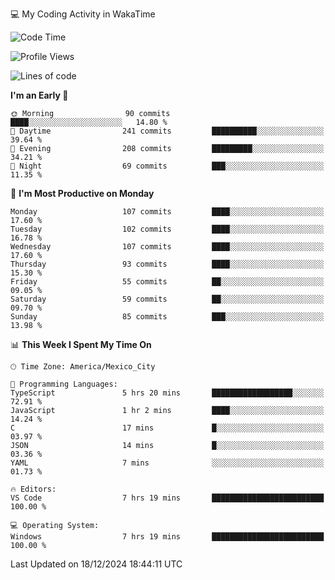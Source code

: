 💻 My Coding Activity in WakaTime
<!--START_SECTION:waka-->
![Code Time](http://img.shields.io/badge/Code%20Time-150%20hrs%2029%20mins-blue)

![Profile Views](http://img.shields.io/badge/Profile%20Views-5-blue)

![Lines of code](https://img.shields.io/badge/From%20Hello%20World%20I%27ve%20Written-1.8%20million%20lines%20of%20code-blue)

**I'm an Early 🐤** 

```text
🌞 Morning                90 commits          ████░░░░░░░░░░░░░░░░░░░░░   14.80 % 
🌆 Daytime                241 commits         ██████████░░░░░░░░░░░░░░░   39.64 % 
🌃 Evening                208 commits         █████████░░░░░░░░░░░░░░░░   34.21 % 
🌙 Night                  69 commits          ███░░░░░░░░░░░░░░░░░░░░░░   11.35 % 
```
📅 **I'm Most Productive on Monday** 

```text
Monday                   107 commits         ████░░░░░░░░░░░░░░░░░░░░░   17.60 % 
Tuesday                  102 commits         ████░░░░░░░░░░░░░░░░░░░░░   16.78 % 
Wednesday                107 commits         ████░░░░░░░░░░░░░░░░░░░░░   17.60 % 
Thursday                 93 commits          ████░░░░░░░░░░░░░░░░░░░░░   15.30 % 
Friday                   55 commits          ██░░░░░░░░░░░░░░░░░░░░░░░   09.05 % 
Saturday                 59 commits          ██░░░░░░░░░░░░░░░░░░░░░░░   09.70 % 
Sunday                   85 commits          ███░░░░░░░░░░░░░░░░░░░░░░   13.98 % 
```


📊 **This Week I Spent My Time On** 

```text
🕑︎ Time Zone: America/Mexico_City

💬 Programming Languages: 
TypeScript               5 hrs 20 mins       ██████████████████░░░░░░░   72.91 % 
JavaScript               1 hr 2 mins         ████░░░░░░░░░░░░░░░░░░░░░   14.24 % 
C                        17 mins             █░░░░░░░░░░░░░░░░░░░░░░░░   03.97 % 
JSON                     14 mins             █░░░░░░░░░░░░░░░░░░░░░░░░   03.36 % 
YAML                     7 mins              ░░░░░░░░░░░░░░░░░░░░░░░░░   01.73 % 

🔥 Editors: 
VS Code                  7 hrs 19 mins       █████████████████████████   100.00 % 

💻 Operating System: 
Windows                  7 hrs 19 mins       █████████████████████████   100.00 % 
```


 Last Updated on 18/12/2024 18:44:11 UTC
<!--END_SECTION:waka-->
